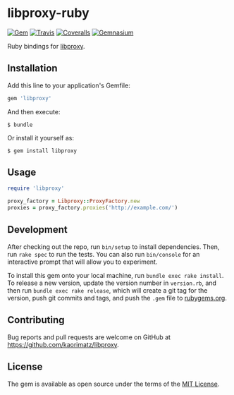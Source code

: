 # libproxy-ruby

[![Gem](https://img.shields.io/gem/v/libproxy.svg?style=flat-square)](https://rubygems.org/gems/libproxy)
[![Travis](https://img.shields.io/travis/kaorimatz/libproxy-ruby.svg?style=flat-square)](https://travis-ci.org/kaorimatz/libproxy-ruby)
[![Coveralls](https://img.shields.io/coveralls/kaorimatz/libproxy-ruby.svg?style=flat-square)](https://coveralls.io/github/kaorimatz/libproxy-ruby)
[![Gemnasium](https://img.shields.io/gemnasium/kaorimatz/libproxy-ruby.svg?style=flat-square)](https://gemnasium.com/kaorimatz/libproxy-ruby)

Ruby bindings for [libproxy](https://github.com/libproxy/libproxy).

## Installation

Add this line to your application's Gemfile:

```ruby
gem 'libproxy'
```

And then execute:

    $ bundle

Or install it yourself as:

    $ gem install libproxy

## Usage

```ruby
require 'libproxy'

proxy_factory = Libproxy::ProxyFactory.new
proxies = proxy_factory.proxies('http://example.com/')
```

## Development

After checking out the repo, run `bin/setup` to install dependencies. Then, run `rake spec` to run the tests. You can also run `bin/console` for an interactive prompt that will allow you to experiment.

To install this gem onto your local machine, run `bundle exec rake install`. To release a new version, update the version number in `version.rb`, and then run `bundle exec rake release`, which will create a git tag for the version, push git commits and tags, and push the `.gem` file to [rubygems.org](https://rubygems.org).

## Contributing

Bug reports and pull requests are welcome on GitHub at https://github.com/kaorimatz/libproxy.

## License

The gem is available as open source under the terms of the [MIT License](http://opensource.org/licenses/MIT).
